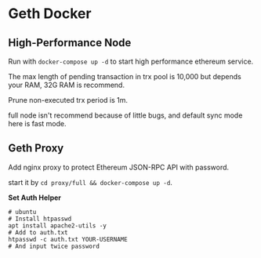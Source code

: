 # Geth Docker

## High-Performance Node
Run with `docker-compose up -d` to start high performance ethereum service.

The max length of pending transaction in trx pool is 10,000 but depends your RAM, 32G RAM is recommend.

Prune non-executed trx period is 1m.

full node isn't recommend because of little bugs, and default sync mode here is fast mode.

## Geth Proxy
Add nginx proxy to protect Ethereum JSON-RPC API with password.

start it by `cd proxy/full && docker-compose up -d`.

**Set Auth Helper**

```
# ubuntu
# Install htpasswd
apt install apache2-utils -y
# Add to auth.txt
htpasswd -c auth.txt YOUR-USERNAME
# And input twice password
```

